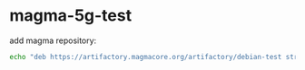 # magma-5g-test

add magma repository:
```bash
echo "deb https://artifactory.magmacore.org/artifactory/debian-test stretch-5g main" > /etc/apt/sources.list.d/magma.list
```


